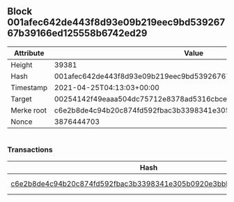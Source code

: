 ## Block 001afec642de443f8d93e09b219eec9bd53926767b39166ed125558b6742ed29

Attribute | Value
--- | ---
Height | 39381
Hash | 001afec642de443f8d93e09b219eec9bd53926767b39166ed125558b6742ed29
Timestamp | 2021-04-25T04:13:03+00:00
Target | 00254142f49eaaa504dc75712e8378ad5316cbcead634704b3734b6271167cc4
Merke root | c6e2b8de4c94b20c874fd592fbac3b3398341e305b0920e3bbba1cb4d7553c22
Nonce | 3876444703

```

```

### Transactions

Hash | Amount
--- | ---
[c6e2b8de4c94b20c874fd592fbac3b3398341e305b0920e3bbba1cb4d7553c22](c6e2b8de4c94b20c874fd592fbac3b3398341e305b0920e3bbba1cb4d7553c22.md) | 10.00000000 SKEPTI 

